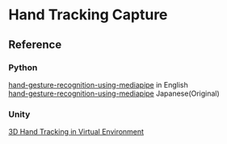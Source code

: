# Hand Tracking Capture

## Reference
### Python
[hand-gesture-recognition-using-mediapipe](https://github.com/kinivi/hand-gesture-recognition-mediapipe) in English\
[hand-gesture-recognition-using-mediapipe](https://github.com/Kazuhito00/hand-gesture-recognition-using-mediapipe) Japanese(Original)

### Unity
[3D Hand Tracking in Virtual Environment](https://www.youtube.com/watch?v=RQ-2JWzNc6k)
